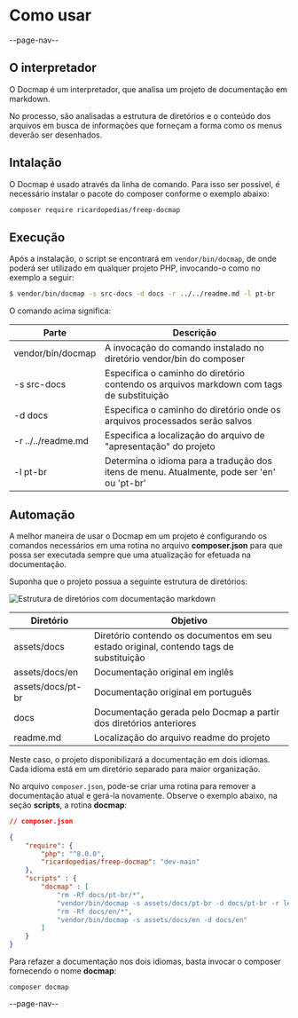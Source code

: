 # Como usar

--page-nav--

## O interpretador

O Docmap é um interpretador, que analisa um projeto de documentação em markdown.

No processo, são analisadas a estrutura de diretórios e o conteúdo dos arquivos em busca de informações que forneçam a forma como os menus deverão ser desenhados.

## Intalação

O Docmap é usado através da linha de comando. Para isso ser possível, é necessário instalar o pacote do composer conforme o exemplo abaixo:

```bash
composer require ricardopedias/freep-docmap
```

## Execução

Após a instalação, o script se encontrará em `vendor/bin/docmap`, de onde poderá ser utilizado em qualquer projeto PHP, invocando-o como no exemplo a seguir:

```bash
$ vendor/bin/docmap -s src-docs -d docs -r ../../readme.md -l pt-br
```

O comando acima significa:

Parte | Descrição
-- | --
vendor/bin/docmap | A invocação do comando instalado no diretório vendor/bin do composer
-s src-docs | Especifica o caminho do diretório contendo os arquivos markdown com tags de substituição
-d docs | Especifica o caminho do diretório onde os arquivos processados serão salvos
-r ../../readme.md | Especifica a localização do arquivo de "apresentação" do projeto
-l pt-br | Determina o idioma para a tradução dos itens de menu. Atualmente, pode ser 'en' ou 'pt-br'

## Automação

A melhor maneira de usar o Docmap em um projeto é configurando os comandos necessários em uma rotina no arquivo **composer.json** para que possa ser executada sempre que uma atualização for efetuada na documentação.

Suponha que o projeto possua a seguinte estrutura de diretórios:

![Estrutura de diretórios com documentação markdown](../imgs/directories.png)

Diretório | Objetivo
-- | --
assets/docs | Diretório contendo os documentos em seu estado original, contendo tags de substituição
assets/docs/en | Documentação original em inglês
assets/docs/pt-br | Documentação original em português
docs | Documentação gerada pelo Docmap a partir dos diretórios anteriores
readme.md | Localização do arquivo readme do projeto

Neste caso, o projeto disponibilizará a documentação em dois idiomas. Cada idioma está em um diretório separado para maior organização.

No arquivo `composer.json`, pode-se criar uma rotina para remover a documentação atual e gerá-la novamente. Observe o exemplo abaixo, na seção **scripts**, a rotina **docmap**:

```json
// composer.json

{
    "require": {
        "php": "^8.0.0",
        "ricardopedias/freep-docmap": "dev-main"
    },
    "scripts" : {
        "docmap" : [
            "rm -Rf docs/pt-br/*",
            "vendor/bin/docmap -s assets/docs/pt-br -d docs/pt-br -r leiame.md -l pt-br",
            "rm -Rf docs/en/*",
            "vendor/bin/docmap -s assets/docs/en -d docs/en"
        ]
    }
}
```

Para refazer a documentação nos dois idiomas, basta invocar o composer fornecendo o nome **docmap**:

```shell
composer docmap
```

--page-nav--
